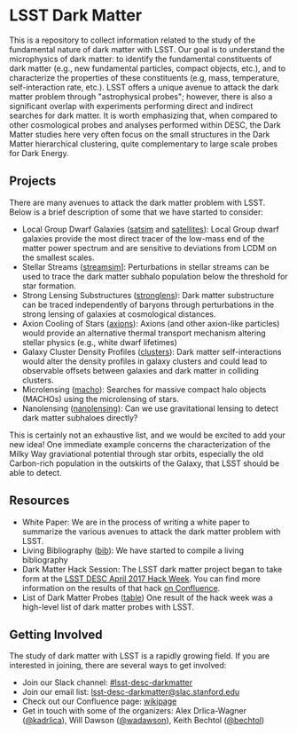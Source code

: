 # LSST Dark Matter

This is a repository to collect information related to the study of the fundamental nature of dark matter with LSST. Our goal is to understand the microphysics of dark matter: to identify the fundamental constituents of dark matter (e.g., new fundamental particles, compact objects, etc.), and to characterize the properties of these constituents (e.g, mass, temperature, self-interaction rate, etc.). LSST offers a unique avenue to attack the dark matter problem through "astrophysical probes"; however, there is also a significant overlap with experiments performing direct and indirect searches for dark matter. It is worth emphasizing that, when compared to other cosmological probes and analyses performed within DESC, the Dark Matter studies here very often focus on the small structures in the Dark Matter hierarchical clustering, quite complementary to large scale probes for Dark Energy.

## Projects

There are many avenues to attack the dark matter problem with LSST. Below is a brief description of some that we have started to consider:

* Local Group Dwarf Galaxies ([satsim](satsim) and [satellites](satellites)): Local Group dwarf galaxies provide the most direct tracer of the low-mass end of the matter power spectrum and are sensitive to deviations from LCDM on the smallest scales.
* Stellar Streams ([streamsim](streamsim)]: Perturbations in stellar streams can be used to trace the dark matter subhalo population below the threshold for star formation.
* Strong Lensing Substructures ([stronglens](stronglens)): Dark matter substructure can be traced independently of baryons through perturbations in the strong lensing of galaxies at cosmological distances. 
* Axion Cooling of Stars ([axions](axions)): Axions (and other axion-like particles) would provide an alternative thermal transport mechanism altering stellar physics (e.g., white dwarf lifetimes)
* Galaxy Cluster Density Profiles ([clusters](clusters)): Dark matter self-interactions would alter the density profiles in galaxy clusters and could lead to observable offsets between galaxies and dark matter in colliding clusters.
* Microlensing ([macho](macho)): Searches for massive compact halo objects (MACHOs) using the microlensing of stars.
* Nanolensing ([nanolensing](nanolensing)): Can we use gravitational lensing to detect dark matter subhaloes directly?

This is certainly not an exhaustive list, and we would be excited to add your new idea! One immediate example concerns the characterization of the Milky Way graviational potential through star orbits, especially the old Carbon-rich population in the outskirts of the Galaxy, that LSST should be able to detect.

## Resources

* White Paper: We are in the process of writing a white paper to summarize the various avenues to attack the dark matter problem with LSST. 
* Living Bibliography ([bib](https://www.overleaf.com/read/pxkbfrqxnqdx)): We have started to compile a living bibliography 
* Dark Matter Hack Session:  The LSST dark matter project began to take form at the [LSST DESC April 2017 Hack Week](https://confluence.slac.stanford.edu/display/LSSTDESC/Hack+Week%3A+April+3-7+2017+-+FNAL). You can find more information on the results of that hack [on Confluence](https://confluence.slac.stanford.edu/display/LSSTDESC/Hack+Week%3A+April+3-7+2017+-+Dark+Matter+Hack).
* List of Dark Matter Probes ([table](table.md)) One result of the hack week was a high-level list of dark matter probes with LSST.

## Getting Involved

The study of dark matter with LSST is a rapidly growing field. If you are interested in joining, there are several ways to get involved:
* Join our Slack channel: [#lsst-desc-darkmatter](https://lsstc.slack.com/messages/C4THJHURX)
* Join our email list: [<lsst-desc-darkmatter@slac.stanford.edu>](http://srs.slac.stanford.edu/GroupManager/exp/LSST-DESC/protected/mailLists.jsp)
* Check out our Confluence page: [wikipage](https://confluence.slac.stanford.edu/display/LSSTDESC/Dark+Matter)
* Get in touch with some of the organizers: Alex Drlica-Wagner ([@kadrlica](https://github.com/kadrlica)), Will Dawson ([@wadawson](https://github.com/wadawson)), Keith Bechtol ([@bechtol](https://github.com/bechtol))
